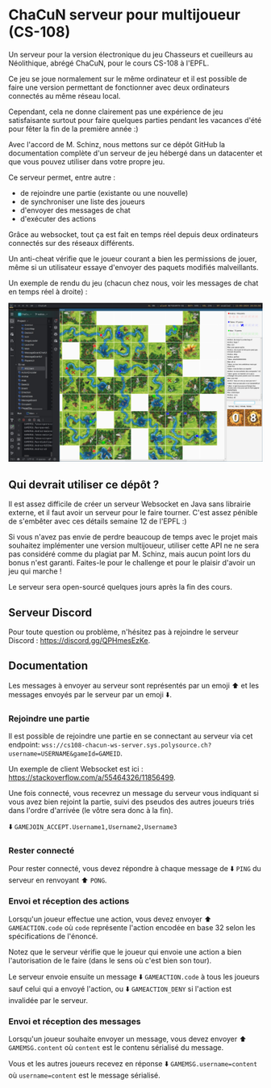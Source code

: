 # ChaCuN serveur pour multijoueur (CS-108)

Un serveur pour la version électronique du jeu Chasseurs et cueilleurs au Néolithique, abrégé ChaCuN, pour le cours CS-108 à l'EPFL.

Ce jeu se joue normalement sur le même ordinateur et il est possible de faire une version permettant de fonctionner avec deux ordinateurs connectés au même réseau local.

Cependant, cela ne donne clairement pas une expérience de jeu satisfaisante surtout pour faire quelques parties pendant les vacances d'été pour fêter la fin de la première année :)

Avec l'accord de M. Schinz, nous mettons sur ce dépôt GitHub la documentation complète d'un serveur de jeu hébergé dans un datacenter et que vous pouvez utiliser dans votre propre jeu.

Ce serveur permet, entre autre :
* de rejoindre une partie (existante ou une nouvelle)
* de synchroniser une liste des joueurs
* d'envoyer des messages de chat
* d'exécuter des actions

Grâce au websocket, tout ça est fait en temps réel depuis deux ordinateurs connectés sur des réseaux différents.

Un anti-cheat vérifie que le joueur courant a bien les permissions de jouer, même si un utilisateur essaye d'envoyer des paquets modifiés malveillants.

Un exemple de rendu du jeu (chacun chez nous, voir les messages de chat en temps réel à droite) :

![demo](demo.jpg)

## Qui devrait utiliser ce dépôt ?

Il est assez difficile de créer un serveur Websocket en Java sans librairie externe, et il faut avoir un serveur pour le faire tourner. C'est assez pénible de s'embêter avec ces détails semaine 12 de l'EPFL :)

Si vous n'avez pas envie de perdre beaucoup de temps avec le projet mais souhaitez implémenter une version multijoueur, utiliser cette API ne ne sera pas considéré comme du plagiat par M. Schinz, mais aucun point lors du bonus n'est garanti. Faites-le pour le challenge et pour le plaisir d'avoir un jeu qui marche !

Le serveur sera open-sourcé quelques jours après la fin des cours.

## Serveur Discord

Pour toute question ou problème, n'hésitez pas à rejoindre le serveur Discord : https://discord.gg/QPHmesEzKe.

## Documentation

Les messages à envoyer au serveur sont représentés par un emoji ⬆️ et les messages envoyés par le serveur par un emoji ⬇️.

### Rejoindre une partie

Il est possible de rejoindre une partie en se connectant au serveur via cet endpoint:
`wss://cs108-chacun-ws-server.sys.polysource.ch?username=USERNAME&gameId=GAMEID`.

Un exemple de client Websocket est ici : https://stackoverflow.com/a/55464326/11856499.

Une fois connecté, vous recevrez un message du serveur vous indiquant si vous avez bien rejoint la partie, suivi des pseudos des autres joueurs triés dans l'ordre d'arrivée (le vôtre sera donc à la fin).

⬇️ `GAMEJOIN_ACCEPT.Username1,Username2,Username3`

### Rester connecté

Pour rester connecté, vous devez répondre à chaque message de ⬇️ `PING` du serveur en renvoyant ⬆️ `PONG`.

### Envoi et réception des actions

Lorsqu'un joueur effectue une action, vous devez envoyer ⬆️ `GAMEACTION.code` où `code` représente l'action encodée en base 32 selon les spécifications de l'énoncé.

Notez que le serveur vérifie que le joueur qui envoie une action a bien l'autorisation de le faire (dans le sens où c'est bien son tour).

Le serveur envoie ensuite un message ⬇️ `GAMEACTION.code` à tous les joueurs sauf celui qui a envoyé l'action, ou ⬇️ `GAMEACTION_DENY` si l'action est invalidée par le serveur.

### Envoi et réception des messages

Lorsqu'un joueur souhaite envoyer un message, vous devez envoyer ⬆️ `GAMEMSG.content` où `content` est le contenu sérialisé du message.

Vous et les autres joueurs recevez en réponse ⬇️ `GAMEMSG.username=content` où `username=content` est le message sérialisé.
